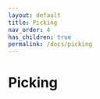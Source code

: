 ```yaml
---
layout: default
title: Picking
nav_order: 4
has_children: true
permalink: /docs/picking
---
```


# Picking
